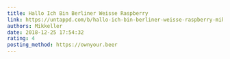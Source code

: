 ```yaml
---
title: Hallo Ich Bin Berliner Weisse Raspberry
link: https://untappd.com/b/hallo-ich-bin-berliner-weisse-raspberry-mikkeller/1823604
authors: Mikkeller
date: 2018-12-25 17:54:32
rating: 4
posting_method: https://ownyour.beer
---
```

